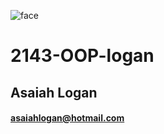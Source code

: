 
![face](https://user-images.githubusercontent.com/54819920/91440778-b9b7df00-e834-11ea-8933-ff4a9ce8b446.jpg)
# 2143-OOP-logan
## Asaiah Logan
#### asaiahlogan@hotmail.com
